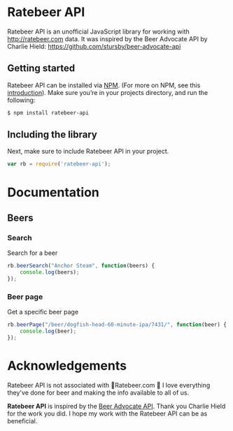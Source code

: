 Ratebeer API
=================

Ratebeer API is an unofficial JavaScript library for working with http://ratebeer.com data.
It was inspired by the Beer Advocate API by Charlie Hield: https://github.com/stursby/beer-advocate-api

Getting started
---------------

Ratebeer API can be installed via [NPM](https://www.npmjs.org/). (For more on NPM, see this [introduction](http://howtonode.org/05896bb828f0d7e9251dd5b4cfd72350896990bd/introduction-to-npm)). Make sure you’re in your projects directory, and run the following:

```bash
$ npm install ratebeer-api
```

Including the library
---------------------

Next, make sure to include Ratebeer API in your project.

```javascript
var rb = require('ratebeer-api');
```

Documentation
=============

Beers
-----

### Search

Search for a beer

```javascript
rb.beerSearch("Anchor Steam", function(beers) {
    console.log(beers);
});
```

### Beer page

Get a specific beer page

```javascript
rb.beerPage("/beer/dogfish-head-60-minute-ipa/7431/", function(beer) {
    console.log(beer);
});
```

Acknowledgements
================

Ratebeer API is not associated with Ratebeer.com  I love everything they've done for beer and making the info available to all of us.


**Ratebeer API** is inspired by the [Beer Advocate API](https://github.com/stursby/beer-advocate-api).  Thank you Charlie Hield for the work you did.  I hope my work with the Ratebeer API can be as beneficial.
